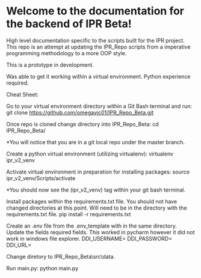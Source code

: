 Welcome to the documentation for the backend of IPR Beta!
=========================================================

High level documentation specific to the scripts built for the IPR
project.  This repo is an attempt at updating the IPR_Repo scripts
from a imperative programming methodology to a more OOP style.

This is a prototype in development.

Was able to get it working within a virtual environment.  Python 
experience required.

Cheat Sheet:

Go to your virtual environment directory within a Git Bash terminal and run:
git clone https://github.com/omegavic01/IPR_Repo_Beta.git

Once repo is cloned change directory into IPR_Repo_Beta:
cd IPR_Repo_Beta/

*You will notice that you are in a git local repo under the master branch.

Create a python virtual environment (utilizing virtualenv):
virtualenv ipr_v2_venv

Activate virtual environment in preparation for installing packages:
source ipr_v2_venv/Scripts/activate

*You should now see the (ipr_v2_venv) tag within your git bash terminal.

Install packages within the requirements.txt file.  You should not have changed directories at this point.  Will need to be in the directory with the requirements.txt file.
pip install -r requirements.txt

Create an .env file from the .env_template with in the same directory.  Update the fields required fields.  This worked in pycharm however it did not work in windows file explorer.
DDI_USERNAME=<username>
DDI_PASSWORD=<password>
DDI_URL=<url>

Change diretory to IPR_Repo_Beta\src\data.

Run main.py:
python main.py

